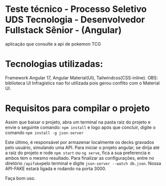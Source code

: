 # Teste técnico - Processo Seletivo UDS Tecnologia - Desenvolvedor Fullstack Sênior - (Angular)

aplicação que consulte a api de pokemon TCG 

# Tecnologias utilizadas: 

Framework Angular 17, Angular Material(UI), Tailwindcss(CSS-inline).
OBS:  biblioteca UI Infragistics nao foi utilizada pois gerou conflito com o Material UI.

# Requisitos para compilar o projeto

Assim que baixar o projeto, abra um terminal na pasta raiz do projeto e envie o seguinte comando:
``npm install`` e logo após que concluir, digite o comando ``npm install -g json-server``

Este último, é responsável por armazenar localmente os decks gravados pelo usuário, simulando uma API.
Para iniciar o projeto angular, se dirija até a raiz do projeto e  rode ``npm start`` ou ``ng serve``, fica a sua preferencia e ambos tem o mesmo resultado.
Para finalizar as configurações, entre no diretório  ``/apifake``pelo terminal e digite ``json-server --watch db.json``.
Nossa API-FAKE estará ligada e  rodando na porta 3000.

Faça bom uso.
